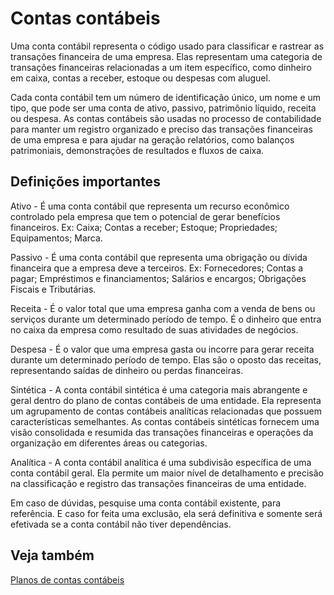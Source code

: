 # Contas contábeis

Uma conta contábil representa o código usado para classificar e rastrear as transações financeira de uma empresa. Elas representam uma categoria de transações financeiras relacionadas a um item específico, como dinheiro em caixa, contas a receber, estoque ou despesas com aluguel.

Cada conta contábil tem um número de identificação único, um nome e um tipo, que pode ser uma conta de ativo, passivo, patrimônio líquido, receita ou despesa. As contas contábeis são usadas no processo de contabilidade para manter um registro organizado e preciso das transações financeiras de uma empresa e para ajudar na geração relatórios, como balanços patrimoniais, demonstrações de resultados e fluxos de caixa.

## Definições importantes

Ativo - É uma conta contábil que representa um recurso econômico controlado pela empresa que tem o potencial de gerar benefícios financeiros. Ex: Caixa; Contas a receber; Estoque; Propriedades; Equipamentos; Marca.

Passivo - É uma conta contábil que representa uma obrigação ou dívida financeira que a empresa deve a terceiros. Ex: Fornecedores; Contas a pagar; Empréstimos e financiamentos; Salários e encargos; Obrigações Fiscais e Tributárias.

Receita - É o valor total que uma empresa ganha com a venda de bens ou serviços durante um determinado período de tempo. É o dinheiro que entra no caixa da empresa como resultado de suas atividades de negócios.

Despesa - É o valor que uma empresa gasta ou incorre para gerar receita durante um determinado período de tempo. Elas são o oposto das receitas, representando saídas de dinheiro ou perdas financeiras.

Sintética - A conta contábil sintética é uma categoria mais abrangente e geral dentro do plano de contas contábeis de uma entidade. Ela representa um agrupamento de contas contábeis analíticas relacionadas que possuem características semelhantes. As contas contábeis sintéticas fornecem uma visão consolidada e resumida das transações financeiras e operações da organização em diferentes áreas ou categorias.

Analítica - A conta contábil analítica é uma subdivisão específica de uma conta contábil geral. Ela permite um maior nível de detalhamento e precisão na classificação e registro das transações financeiras de uma entidade.

Em caso de dúvidas, pesquise uma conta contábil existente, para referência. E caso for feita uma exclusão, ela será definitiva e somente será efetivada se a conta contábil não tiver dependências.

## Veja também

[Planos de contas contábeis](accountChart)
